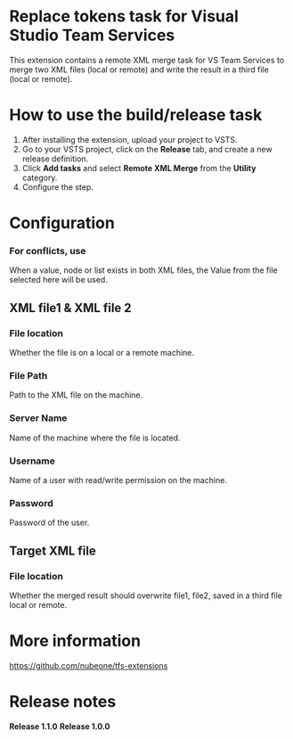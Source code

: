 # Replace tokens task for Visual Studio Team Services
This extension contains a remote XML merge task for VS Team Services to merge two XML files (local or remote) and write the result in a third file (local or remote).

# How to use the build/release task
1. After installing the extension, upload your project to VSTS.
2. Go to your VSTS project, click on the **Release** tab, and create a new release definition.
3. Click **Add tasks** and select **Remote XML Merge** from the **Utility** category.
4. Configure the step.

# Configuration
### For conflicts, use
When a value, node or list exists in both XML files, the Value from the file selected here will be used.

## XML file1 & XML file 2
### File location
Whether the file is on a local or a remote machine. 
### File Path
Path to the XML file on the machine.
### Server Name
Name of the machine where the file is located. 
### Username
Name of a user with read/write permission on the machine.
### Password
Password of the user.

## Target XML file
### File location
Whether the merged result should overwrite file1, file2, saved in a third file local or remote. 


# More information
https://github.com/nubeone/tfs-extensions

# Release notes
**Release 1.1.0**
**Release 1.0.0**